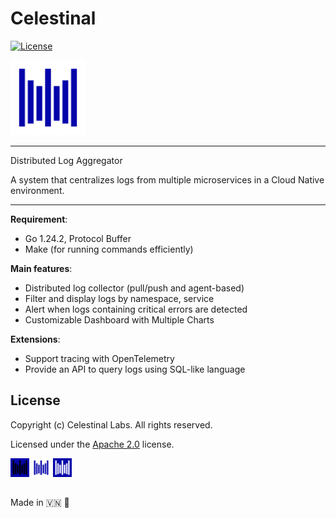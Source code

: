 # Celestinal
[![License](https://img.shields.io/badge/license-Apache%202.0-blue.svg)](http://www.apache.org/licenses/LICENSE-2.0)


<img src="./_docs/assets/cels.png" alt="celestinal" width="120px">

----

Distributed Log Aggregator

A system that centralizes logs from multiple microservices in a Cloud Native environment.

----

**Requirement**:
- Go 1.24.2, Protocol Buffer
- Make (for running commands efficiently)

**Main features**:
- Distributed log collector (pull/push and agent-based)
- Filter and display logs by namespace, service
- Alert when logs containing critical errors are detected
- Customizable Dashboard with Multiple Charts

**Extensions**:
- Support tracing with OpenTelemetry
- Provide an API to query logs using SQL-like language

## License

Copyright (c) Celestinal Labs. All rights reserved.

Licensed under the [Apache 2.0](LICENSE) license.

<p align="left">
  <img src="./_docs/assets/cels-black.png" width="30"/>
  <img src="./_docs/assets/cels-light.png" width="30"/>
  <img src="./_docs/assets/cels-light2.png" width="30"/>
</p>

##

Made in 🇻🇳 🚀
